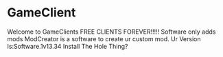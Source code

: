 # GameClient
Welcome to GameClients FREE CLIENTS FOREVER!!!!!
Software only adds mods ModCreator is a software to create ur custom mod.
Ur Version Is:Software.1v13.34
Install The Hole Thing?
